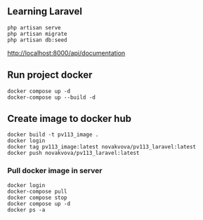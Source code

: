## Learning Laravel
```
php artisan serve
php artisan migrate
php artisan db:seed
```
[http://localhost:8000/api/documentation](http://localhost:8000/api/documentation)


## Run project docker
```
docker compose up -d
docker-compose up --build -d
```

## Create image to docker hub
```
docker build -t pv113_image .
docker login
docker tag pv113_image:latest novakvova/pv113_laravel:latest
docker push novakvova/pv113_laravel:latest
```

### Pull docker image in server
```
docker login
docker-compose pull
docker compose stop
docker compose up -d
docker ps -a
```

